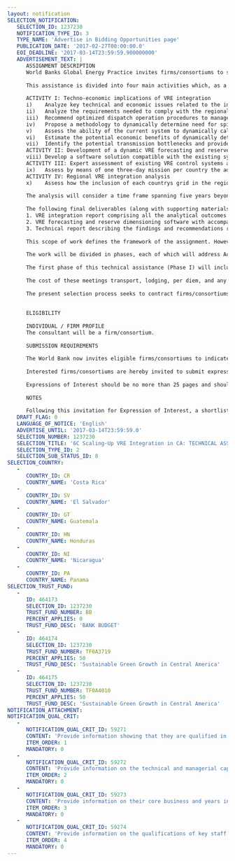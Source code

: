 ```yaml
---
layout: notification
SELECTION_NOTIFICATION: 
   SELECTION_ID: 1237230
   NOTIFICATION_TYPE_ID: 3
   TYPE_NAME: 'Advertise in Bidding Opportunities page'
   PUBLICATION_DATE: '2017-02-27T00:00:00.0'
   EOI_DEADLINE: '2017-03-14T23:59:59.900000000'
   ADVERTISEMENT_TEXT: |
      ASSIGNMENT DESCRIPTION
      World Banks Global Energy Practice invites firms/consortiums to submit an expression of interest to undertake a technical assistance project that will inform and support the dispatch strategy of the Panamanian, Costa Rican, Nicaraguan, Honduran, Guatemalan and El Salvadorian Power Dispatch Centers to integrate VRE technologies in each country main power system, taking advantage of state-of-the-art forecasting technologies and the latest renewable integration techniques. The study will analyze the stability of each countrys power system as a whole, with special focus on the impact of PV and wind energy, considering the inherent variability of these sources, the characteristics of each countrys main power system as well as the regulatory frameworks. It will also focus on streamlining VRE integration into dispatch decisions by means of a new dynamic reserve-dimensioning methodology and software.
      
      This assistance is divided into four main activities which, as a whole, will estimate the potential associated costs and CO2-equivalent emissions saved from VRE integration in the relevant countries Power Systems; identify critical actions and areas of investment needed in the Power System which will help stabilize the national and regional grids and reduce power outages if national VRE targets are met; provide recommendations to optimize the integration of VRE on the economic, technical and regulatory side; improve individual power systems VRE forecasting and spinning reserve dimensioning capabilities leveraging readily available data in each power system and state-of-the-art forecasting technologies; and assess control equipment needs to fully-integrate VRE into power systems operations using world class control technologies. The tasks included in each individual activity are as follows:
      
      ACTIVITY I: Techno-economic implications of VRE integration
      i)	Analyze key technical and economic issues related to the integration of VRE technologies in the power grid.
      ii)	Analyze the requirements needed to comply with the regional and national grid codes and provide additional measures to be adopted in these codes to allow a sound integration of VRE into the grid.
      iii)	Recommend optimized dispatch operation procedures to manage new VRE additions, and determine the additional cost to be incurred (e.g., grid costs, secondary reserve, impact on economic dispatch, etc.)scaling-up current reserve requirements according to the new VRE capacity and the CO2-equivalent emissions saved with a successful integration of new VRE technologies using an economic dispatch model.
      iv)	Propose a methodology to dynamically determine need for spinning reserves as a function of the expected hourly demand and VRE output, taking into account available sources of real-time meteorological information and state-of-the-art forecasting technologies. The parameters used by this methodology will be calibrated using the historical variability of demand and VRE resources recorded in the system. 
      v)	Assess the ability of the current system to dynamically calculate and provide the required level of reservesbased on the new methodology proposed, and determine the additional capacity necessary to fulfill reserve requirements as well as its cost.
      vi)	Estimate the potential economic benefits of dynamically determining spinning reserve needs, as described in iv), compared to integrating VRE capacity using current practices, as described in iii).
      vii)	Identify the potential transmission bottlenecks and provide a high-level assessment of the investments required in the grid and in AGC reserve capacity additions to cope with targeted VRE penetration rates, and the associated cost. In those countries where a transmission expansion exercise has been undertaken (i.e., Panama and El Salvador), the consultant will critically assess the technical and economic feasibility of the plan, with especial emphasis on the value added by each of the lines included in the plan.  
      ACTIVITY II: Development of a dynamic VRE forecasting and reserve dimensioning software
      viii)	Develop a software solution compatible with the existing systems that receives real-time meteorological forecasts and real-time demand data (if available) to dynamically forecast VRE output and demand based on state-of-the-art forecasting technologies, integrates demand forecasts, and estimates spinning reserve needs based on the procedures proposed in iii) and the new methodology proposed in iv). 
      ACTIVITY III: Expert assessment of existing VRE control systems and equipment needs
      ix)	Assess by means of one three-day mission per country the adequacy of existing VRE monitoring and control equipment, its ability to integrate the VRE forecasting and reserve-dimensioning software solution, and the equipment needs to support a VRE monitoring and control system fully-integrated with dispatch decisions based on world-class control technologies. 
      ACTIVITY IV: Regional VRE integration analysis
      x)	Assess how the inclusion of each countrys grid in the regional system can accommodate an increasing penetration of VRE technology. In this context, evaluate the coordination of activities at the regional level, in order to optimize the penetration rate of VRE in each countrys grid.
      
      The analysis will consider a time frame spanning five years beyond the commencement of the assistance, and account for current and future demand needs and expected capacity additions in the focused period (2017-2022). 
      
      The following final deliverables (along with supporting materials, including national grid models in electronic format and power point presentations) will be produced by the Consultant(s): 
      1. VRE integration report comprising all the analytical outcomes resulting from Activity I.
      2. VRE forecasting and reserve dimensioning software with accompanying user manual resulting from Activity II, and technical training to technical teams using the software.
      3. Technical report describing the findings and recommendations resulting from Activity III.
      
      This scope of work defines the framework of the assignment. However, the specifics for the different countries will be set out in their respective TORs, according with local needs, available information and previous studies.  The activities included in the scope of work will be performed in collaboration with the system operator from each individual country, who will provide access to the necessary data.  
      
      The work will be divided in phases, each of which will address Activities I, II and III for a subset of the countries, and a final phase which will address Activity IV at a regional level. Some of the tasks included in Activity I have already been completed for some countries and will be out of the scope of this assistance. The relationship of tasks that have already been completed and tasks that are covered by the scope of this assistance are reflected in Table I.(Please see attachment).
      
      The first phase of this technical assistance (Phase I) will include tasks within Activity I for Panama and El Salvador, and tasks within Activity II and III for Panama, El Salvador and Honduras. The estimated budget for Phase I of the assistance is USD 300,000. Activities I, II, and III for the remaining countries will be covered in a second phase (Phase II), which will be budgeted at USD 300,000. Accordingly, the total budget for Phase I and Phase II of this assistance including all the activities outlined for the 6 countries would amount to USD 600,000. Phase III has not been budgeted yet.
      
      The cost of these meetings transport, lodging, per diem, and any other will be included as part of the financial proposal and therefore borne by the contractor.
      
      The present selection process seeks to contract firms/consortiums exclusively for Phase I of this technical assistance, with a possibility to extend the contract beyond Phase I, upon completion, to the subsequent phases of the assistance. 
      
      
      ELIGIBILITY
      
      INDIVIDUAL / FIRM PROFILE
      The consultant will be a firm/consortium.
      
      SUBMISSION REQUIREMENTS
      
      The World Bank now invites eligible firms/consortiums to indicate their interest in providing the services generally described above. Interested firms/consortiums must provide information indicating that they are qualified to perform the services (brochures, description of similar assignments, experience in similar conditions, availability of appropriate skills among staff, etc. for firms; CV and cover letter for individuals). Please note that the total size of all attachments should be less than 5MB. Consultants may associate to enhance their qualifications.
      
      Interested firms/consortiums are hereby invited to submit expressions of interest.
      
      Expressions of Interest should be no more than 25 pages and should be submitted, in English, electronically through World Bank Group eTendering (https://wbgeconsult2.worldbank.org/wbgec/index.html)
      
      NOTES
      
      Following this invitation for Expression of Interest, a shortlist of qualified firms/consortiums will be formally invited to submit proposals.
   DRAFT_FLAG: 0
   LANGUAGE_OF_NOTICE: 'English'
   ADVERTISE_UNTIL: '2017-03-14T23:59:59.0'
   SELECTION_NUMBER: 1237230
   SELECTION_TITLE: '6C Scaling-Up VRE Integration in CA: TECHNICAL ASSISTANCE TO INTEGRATE VARIABLE RENEWABLE ENERGY TECHNOLOGIES IN THE ELECTRICITY GRID OF CENTRAL AMERICAN COUNTRIES'
   SELECTION_TYPE_ID: 2
   SELECTION_SUB_STATUS_ID: 8
SELECTION_COUNTRY: 
   - 
      COUNTRY_ID: CR
      COUNTRY_NAME: 'Costa Rica'
   - 
      COUNTRY_ID: SV
      COUNTRY_NAME: 'El Salvador'
   - 
      COUNTRY_ID: GT
      COUNTRY_NAME: Guatemala
   - 
      COUNTRY_ID: HN
      COUNTRY_NAME: Honduras
   - 
      COUNTRY_ID: NI
      COUNTRY_NAME: 'Nicaragua'
   - 
      COUNTRY_ID: PA
      COUNTRY_NAME: Panama
SELECTION_TRUST_FUND: 
   - 
      ID: 464173
      SELECTION_ID: 1237230
      TRUST_FUND_NUMBER: BB
      PERCENT_APPLIES: 0
      TRUST_FUND_DESC: 'BANK BUDGET'
   - 
      ID: 464174
      SELECTION_ID: 1237230
      TRUST_FUND_NUMBER: TF0A3719
      PERCENT_APPLIES: 50
      TRUST_FUND_DESC: 'Sustainable Green Growth in Central America'
   - 
      ID: 464175
      SELECTION_ID: 1237230
      TRUST_FUND_NUMBER: TF0A4010
      PERCENT_APPLIES: 50
      TRUST_FUND_DESC: 'Sustainable Green Growth in Central America'
NOTIFICATION_ATTACHMENT: 
NOTIFICATION_QUAL_CRIT: 
   - 
      NOTIFICATION_QUAL_CRIT_ID: 59271
      CONTENT: 'Provide information showing that they are qualified in the field of the assignment.'
      ITEM_ORDER: 1
      MANDATORY: 0
   - 
      NOTIFICATION_QUAL_CRIT_ID: 59272
      CONTENT: 'Provide information on the technical and managerial capabilities of the firm.'
      ITEM_ORDER: 2
      MANDATORY: 0
   - 
      NOTIFICATION_QUAL_CRIT_ID: 59273
      CONTENT: 'Provide information on their core business and years in business.'
      ITEM_ORDER: 3
      MANDATORY: 0
   - 
      NOTIFICATION_QUAL_CRIT_ID: 59274
      CONTENT: 'Provide information on the qualifications of key staff.'
      ITEM_ORDER: 4
      MANDATORY: 0
---
```

